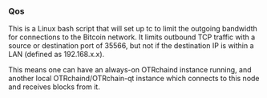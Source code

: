 ### Qos ###

This is a Linux bash script that will set up tc to limit the outgoing bandwidth for connections to the Bitcoin network. It limits outbound TCP traffic with a source or destination port of 35566, but not if the destination IP is within a LAN (defined as 192.168.x.x).

This means one can have an always-on OTRchaind instance running, and another local OTRchaind/OTRchain-qt instance which connects to this node and receives blocks from it.
